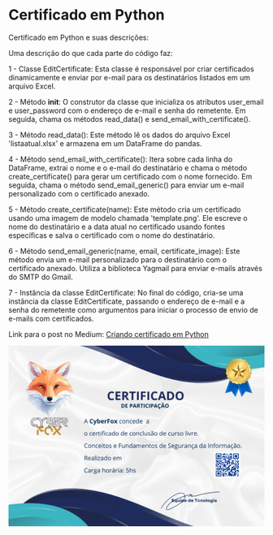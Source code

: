 # Certificado em Python

Certificado em Python e suas descrições:

Uma descrição do que cada parte do código faz:

1 - Classe EditCertificate: Esta classe é responsável por criar certificados dinamicamente e enviar por e-mail para os destinatários listados em um arquivo Excel.

2 - Método __init__: O construtor da classe que inicializa os atributos user_email e user_password com o endereço de e-mail e senha do remetente. Em seguida, chama os métodos read_data() e send_email_with_certificate().

3 - Método read_data(): Este método lê os dados do arquivo Excel 'listaatual.xlsx' e armazena em um DataFrame do pandas.

4 - Método send_email_with_certificate(): Itera sobre cada linha do DataFrame, extrai o nome e o e-mail do destinatário e chama o método create_certificate() para gerar um certificado com o nome fornecido. Em seguida, chama o método send_email_generic() para enviar um e-mail personalizado com o certificado anexado.

5 - Método create_certificate(name): Este método cria um certificado usando uma imagem de modelo chamada 'template.png'. Ele escreve o nome do destinatário e a data atual no certificado usando fontes específicas e salva o certificado com o nome do destinatário.

6 - Método send_email_generic(name, email, certificate_image): Este método envia um e-mail personalizado para o destinatário com o certificado anexado. Utiliza a biblioteca Yagmail para enviar e-mails através do SMTP do Gmail.

7 - Instância da classe EditCertificate: No final do código, cria-se uma instância da classe EditCertificate, passando o endereço de e-mail e a senha do remetente como argumentos para iniciar o processo de envio de e-mails com certificados.

Link para o post no Medium: [Criando certificado em Python](https://github.com/henriquearaujooficial/python_certificate/tree/main)

![gameScreen](./template.png)
